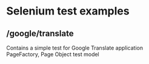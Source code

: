 # Selenium test examples

## /google/translate
Contains a simple test for Google Translate application<br/>
PageFactory, Page Object test model